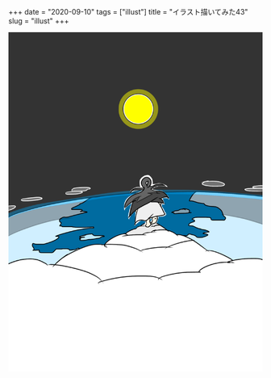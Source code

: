 +++
date = "2020-09-10"
tags = ["illust"]
title = "イラスト描いてみた43"
slug = "illust"
+++

![](/img/yui_43.png)
